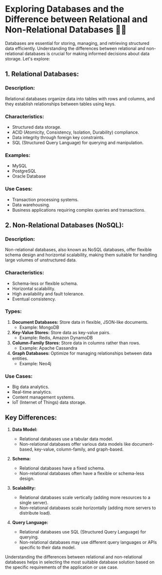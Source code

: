 # Exploring Databases and the Difference between Relational and Non-Relational Databases 🕵️‍♂️

Databases are essential for storing, managing, and retrieving structured data efficiently. Understanding the differences between relational and non-relational databases is crucial for making informed decisions about data storage. Let's explore:

## 1. Relational Databases:

### Description:
Relational databases organize data into tables with rows and columns, and they establish relationships between tables using keys.

### Characteristics:
- Structured data storage.
- ACID (Atomicity, Consistency, Isolation, Durability) compliance.
- Data integrity through foreign key constraints.
- SQL (Structured Query Language) for querying and manipulation.

### Examples:
- MySQL
- PostgreSQL
- Oracle Database

### Use Cases:
- Transaction processing systems.
- Data warehousing.
- Business applications requiring complex queries and transactions.

## 2. Non-Relational Databases (NoSQL):

### Description:
Non-relational databases, also known as NoSQL databases, offer flexible schema design and horizontal scalability, making them suitable for handling large volumes of unstructured data.

### Characteristics:
- Schema-less or flexible schema.
- Horizontal scalability.
- High availability and fault tolerance.
- Eventual consistency.

### Types:
1. **Document Databases:** Store data in flexible, JSON-like documents.
   - Example: MongoDB
2. **Key-Value Stores:** Store data as key-value pairs.
   - Example: Redis, Amazon DynamoDB
3. **Column-Family Stores:** Store data in columns rather than rows.
   - Example: Apache Cassandra
4. **Graph Databases:** Optimize for managing relationships between data entities.
   - Example: Neo4j

### Use Cases:
- Big data analytics.
- Real-time analytics.
- Content management systems.
- IoT (Internet of Things) data storage.

## Key Differences:

1. **Data Model:**
   - Relational databases use a tabular data model.
   - Non-relational databases offer various data models like document-based, key-value, column-family, and graph-based.

2. **Schema:**
   - Relational databases have a fixed schema.
   - Non-relational databases often have a flexible or schema-less design.

3. **Scalability:**
   - Relational databases scale vertically (adding more resources to a single server).
   - Non-relational databases scale horizontally (adding more servers to distribute load).

4. **Query Language:**
   - Relational databases use SQL (Structured Query Language) for querying.
   - Non-relational databases may use different query languages or APIs specific to their data model.

Understanding the differences between relational and non-relational databases helps in selecting the most suitable database solution based on the specific requirements of the application or use case.

